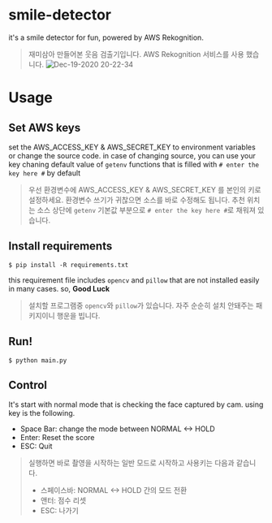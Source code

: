 # smile-detector
it's a smile detector for fun, powered by AWS Rekognition. 

> 재미삼아 만들어본 웃음 검출기입니다. AWS Rekognition 서비스를 사용 했습니다.
![Dec-19-2020 20-22-34](https://user-images.githubusercontent.com/3307964/102688150-05edbb80-4238-11eb-805b-89a106e11421.gif)


# Usage
## Set AWS keys
set the AWS_ACCESS_KEY & AWS_SECRET_KEY to environment variables or change the source code. in case of changing source, you can use your key chaning default value of `getenv` functions that is filled with `# enter the key here #` by default

> 우선 환경변수에 AWS_ACCESS_KEY & AWS_SECRET_KEY 를 본인의 키로 설정하세요. 환경변수 쓰기가 귀찮으면 소스를 바로 수정해도 됩니다. 추천 위치는 소스 상단에 `getenv` 기본값 부분으로 `# enter the key here #`로 채워져 있습니다.

## Install requirements
```
$ pip install -R requirements.txt
```
this requirement file includes `opencv` and `pillow` that are not installed easily in many cases. so, **Good Luck**

> 설치할 프로그램중 `opencv`와 `pillow`가 있습니다. 자주 순순히 설치 안돼주는 패키지이니 행운을 빕니다.

## Run!
```
$ python main.py
```

## Control
It's start with normal mode that is checking the face captured by cam. using key is the following.

* Space Bar: change the mode between NORMAL <-> HOLD
* Enter: Reset the score
* ESC: Quit


> 실행하면 바로 촬영을 시작하는 일반 모드로 시작하고 사용키는 다음과 같습니다.
> * 스페이스바: NORMAL <-> HOLD 간의 모드 전환
> * 앤터: 점수 리셋
> * ESC: 나가기
